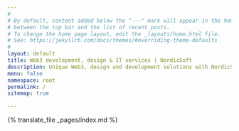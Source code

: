 ```yaml
---
#
# By default, content added below the "---" mark will appear in the home page
# between the top bar and the list of recent posts.
# To change the home page layout, edit the _layouts/home.html file.
# See: https://jekyllrb.com/docs/themes/#overriding-theme-defaults
#
layout: default
title: Web3 development, design & IT services | NordicSoft
description: Unique Web3, design and development solutions with NordicSoft.ee. The NordicSoft is Upwork Top Rated agency that provides design and development services in the e-commerce and blockchain.
menu: false
namespace: root
permalink: /
sitemap: true

---
```


{% translate_file _pages/index.md %}
